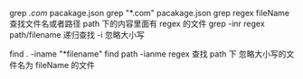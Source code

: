 grep *.com* pacakage.json
grep "*.com" pacakage.json
grep regex fileName  查找文件名或者路径 path 下的内容里面有 regex 的文件 
grep -inr regex path/filename 递归查找 
-i 忽略大小写



find . -iname "*filename"
find path -ianme regex   查找 path 下 忽略大小写的文件名为 fileName 的文件

